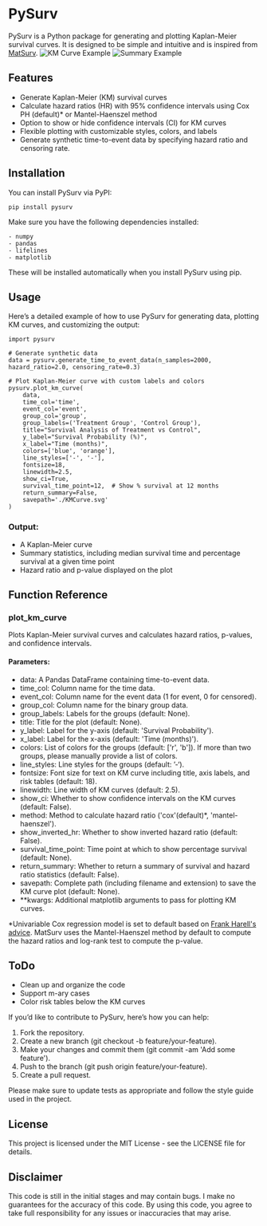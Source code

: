 # PySurv

PySurv is a Python package for generating and plotting Kaplan-Meier survival curves. It is designed to be simple and intuitive and is inspired from [MatSurv](https://github.com/aebergl/MatSurv).
![KM Curve Example](images/KMCurve.png)
![Summary Example](images/Summary.png)

## Features

- Generate Kaplan-Meier (KM) survival curves
- Calculate hazard ratios (HR) with 95% confidence intervals using Cox PH (default)* or Mantel-Haenszel method
- Option to show or hide confidence intervals (CI) for KM curves
- Flexible plotting with customizable styles, colors, and labels
- Generate synthetic time-to-event data by specifying hazard ratio and censoring rate.

## Installation

You can install PySurv via PyPI:
```
pip install pysurv
```
Make sure you have the following dependencies installed:
```
- numpy
- pandas
- lifelines
- matplotlib
```
These will be installed automatically when you install PySurv using pip.

## Usage

Here’s a detailed example of how to use PySurv for generating data, plotting KM curves, and customizing the output:
```
import pysurv

# Generate synthetic data
data = pysurv.generate_time_to_event_data(n_samples=2000, hazard_ratio=2.0, censoring_rate=0.3)

# Plot Kaplan-Meier curve with custom labels and colors
pysurv.plot_km_curve(
    data, 
    time_col='time', 
    event_col='event', 
    group_col='group', 
    group_labels=('Treatment Group', 'Control Group'),
    title="Survival Analysis of Treatment vs Control",
    y_label="Survival Probability (%)",
    x_label="Time (months)",
    colors=['blue', 'orange'], 
    line_styles=['-', '-'],
    fontsize=18,
    linewidth=2.5,
    show_ci=True,
    survival_time_point=12,  # Show % survival at 12 months
    return_summary=False,
    savepath='./KMCurve.svg'
)
```

### Output:

- A Kaplan-Meier curve
- Summary statistics, including median survival time and percentage survival at a given time point
- Hazard ratio and p-value displayed on the plot

## Function Reference

### plot_km_curve

Plots Kaplan-Meier survival curves and calculates hazard ratios, p-values, and confidence intervals.

#### Parameters:
- data: A Pandas DataFrame containing time-to-event data.
- time_col: Column name for the time data.
- event_col: Column name for the event data (1 for event, 0 for censored).
- group_col: Column name for the binary group data.
- group_labels: Labels for the groups (default: None).
- title: Title for the plot (default: None).
- y_label: Label for the y-axis (default: 'Survival Probability').
- x_label: Label for the x-axis (default: 'Time (months)').
- colors: List of colors for the groups (default: ['r', 'b']). If more than two groups, please manually provide a list of colors.
- line_styles: Line styles for the groups (default: ’-‘).
- fontsize: Font size for text on KM curve including title, axis labels, and risk tables (default: 18).
- linewidth: Line width of KM curves (default: 2.5).
- show_ci: Whether to show confidence intervals on the KM curves (default: False).
- method: Method to calculate hazard ratio ('cox'(default)*, 'mantel-haenszel').
- show_inverted_hr: Whether to show inverted hazard ratio (default: False).
- survival_time_point: Time point at which to show percentage survival (default: None).
- return_summary: Whether to return a summary of survival and hazard ratio statistics (default: False).
- savepath: Complete path (including filename and extension) to save the KM curve plot (default: None).
- **kwargs: Additional matplotlib arguments to pass for plotting KM curves.

*Univariable Cox regression model is set to default based on [Frank Harell's advice](https://discourse.datamethods.org/t/when-is-log-rank-preferred-over-univariable-cox-regression/2344). MatSurv uses the Mantel-Haenszel method by default to compute the hazard ratios and log-rank test to compute the p-value.

## ToDo
- Clean up and organize the code
- Support m-ary cases
- Color risk tables below the KM curves

If you’d like to contribute to PySurv, here’s how you can help:

1. Fork the repository.
2. Create a new branch (git checkout -b feature/your-feature).
3. Make your changes and commit them (git commit -am 'Add some feature').
4. Push to the branch (git push origin feature/your-feature).
5. Create a pull request.

Please make sure to update tests as appropriate and follow the style guide used in the project.

## License

This project is licensed under the MIT License - see the LICENSE file for details.

## Disclaimer
This code is still in the initial stages and may contain bugs. I make no guarantees for the accuracy of this code. By using this code, you agree to take full responsibility for any issues or inaccuracies that may arise.